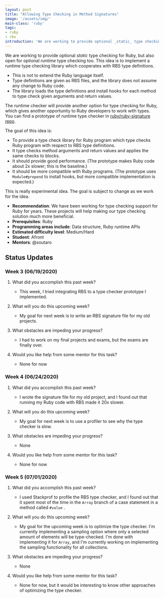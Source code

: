 ```yaml
---
layout: post
title: "Allowing Type Checking in Method Signatures"
image: '/assets/img/'
main-class: 'ruby'
tags:
- ruby
- rbs
introduction: 'We are working to provide optional _static_ type checking for Ruby, but also open for optional _runtime_ type checking too. This idea is to implement a runtime type checking library which cooperates with RBS type definitions.'
---
```


We are working to provide optional _static_ type checking for Ruby, but also open for optional _runtime_ type checking too. This idea is to implement a runtime type checking library which cooperates with RBS type definitions.

* This is not to extend the Ruby language itself.
* Type definitions are given as RBS files, and the library does not assume any change to Ruby code.
* The library loads the type definitions and install hooks for each method to type check given arguments and return values.

The runtime checker will provide another option for type checking for Ruby, which gives another opportunity to Ruby developers to work with types. You can find a prototype of runtime type checker in [ruby/ruby-signature repo](https://github.com/ruby/ruby-signature/blob/master/lib/ruby/signature/test/hook.rb).

The goal of this idea is:

* To provide a type check library for Ruby program which type checks Ruby program with respect to RBS type definitions.
* It type checks method arguments and return values and applies the same checks to blocks.
* It should provide good performance. (The prototype makes Ruby code about 2x slower; this is the baseline.)
* It should be more compatible with Ruby programs. (The prototype uses `Module#prepend` to install hooks, but more compatible implementation is expected.)

This is really experimental idea. The goal is subject to change as we work for the idea.

* **Recommendation**: We have been working for type checking support for Ruby for years. These projects will help making our type checking solution much more beneficial.
* **Prerequisites**: Ruby
* **Programming areas include**: Data structure, Ruby runtime APIs
* **Estimated difficulty level**: Medium/Hard
* **Student**: Afront
* **Mentors**: @soutaro

## Status Updates

### Week 3 (06/19/2020)

1. What did you accomplish this past week?
	- This week, I tried integrating RBS to a type checker prototype I implemented.

2. What will you do this upcoming week?
    - My goal for next week is to write an RBS signature file for my old projects.

3. What obstacles are impeding your progress?
    - I had to work on my final projects and exams, but the exams are finally over.

4. Would you like help from some mentor for this task?
    - None for now

### Week 4 (06/24/2020)

1. What did you accomplish this past week?
    - I wrote the signature file for my old project, and I found out that running my Ruby code with RBS made it 20x slower.

2. What will you do this upcoming week?
    - My goal for next week is to use a profiler to see why the type checker is slow.

3. What obstacles are impeding your progress?
    - None

4. Would you like help from some mentor for this task?
    - None for now

### Week 5 (07/01/2020)

1. What did you accomplish this past week?
    - I used Stackprof to profile the RBS type checker, and I found out that it spent most of the time in the `Array` branch of a case statement in a method called `#value` .

2. What will you do this upcoming week?
    - My goal for the upcoming week is to optimize the type checker. I'm currently implementing a sampling option where only a selected amount of elements will be type-checked. I'm done with implementing it for `Array`, and I'm currently working on implementing the sampling functionality for all collections.

3. What obstacles are impeding your progress?
    - None

4. Would you like help from some mentor for this task?
    - None for now, but it would be interesting to know other approaches of optimizing the type checker.